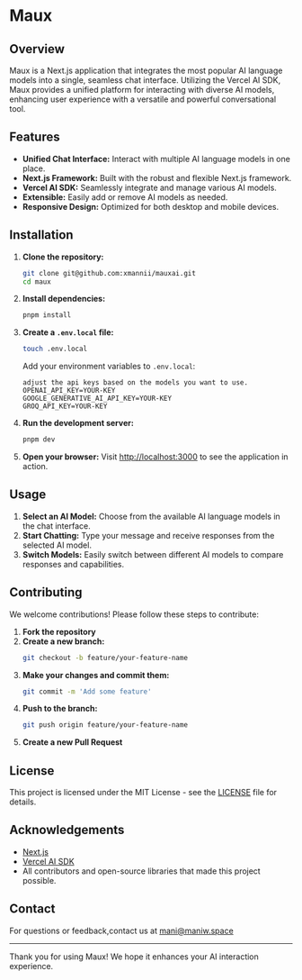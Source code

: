 
# Maux

## Overview
Maux is a Next.js application that integrates the most popular AI language models into a single, seamless chat interface. Utilizing the Vercel AI SDK, Maux provides a unified platform for interacting with diverse AI models, enhancing user experience with a versatile and powerful conversational tool.

## Features
- **Unified Chat Interface:** Interact with multiple AI language models in one place.
- **Next.js Framework:** Built with the robust and flexible Next.js framework.
- **Vercel AI SDK:** Seamlessly integrate and manage various AI models.
- **Extensible:** Easily add or remove AI models as needed.
- **Responsive Design:** Optimized for both desktop and mobile devices.

## Installation

1. **Clone the repository:**
    ```bash
    git clone git@github.com:xmannii/mauxai.git
    cd maux
    ```

2. **Install dependencies:**
    ```bash
    pnpm install
    ```

3. **Create a `.env.local` file:**
    ```bash
    touch .env.local
    ```
    Add your environment variables to `.env.local`:
    ```
   adjust the api keys based on the models you want to use. 
   OPENAI_API_KEY=YOUR-KEY
   GOOGLE_GENERATIVE_AI_API_KEY=YOUR-KEY
   GROQ_API_KEY=YOUR-KEY
    ```

4. **Run the development server:**
    ```bash
    pnpm dev
    ```

5. **Open your browser:**
    Visit [http://localhost:3000](http://localhost:3000) to see the application in action.

## Usage
1. **Select an AI Model:** Choose from the available AI language models in the chat interface.
2. **Start Chatting:** Type your message and receive responses from the selected AI model.
3. **Switch Models:** Easily switch between different AI models to compare responses and capabilities.

## Contributing
We welcome contributions! Please follow these steps to contribute:

1. **Fork the repository**
2. **Create a new branch:**
    ```bash
    git checkout -b feature/your-feature-name
    ```
3. **Make your changes and commit them:**
    ```bash
    git commit -m 'Add some feature'
    ```
4. **Push to the branch:**
    ```bash
    git push origin feature/your-feature-name
    ```
5. **Create a new Pull Request**

## License
This project is licensed under the MIT License - see the [LICENSE](LICENSE) file for details.

## Acknowledgements
- [Next.js](https://nextjs.org/)
- [Vercel AI SDK](https://sdk.vercel.ai/)
- All contributors and open-source libraries that made this project possible.

## Contact
For questions or feedback,contact us at mani@maniw.space

---

Thank you for using Maux! We hope it enhances your AI interaction experience.
